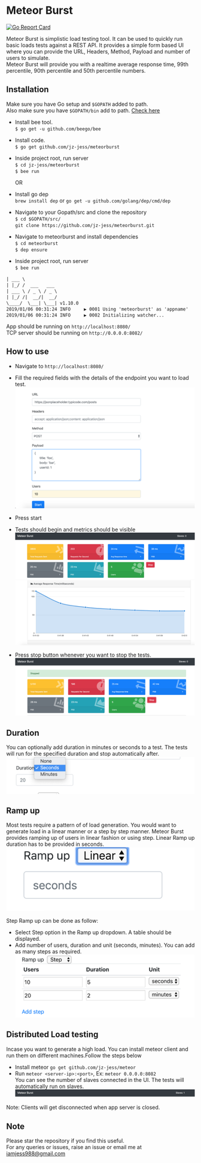 # Meteor Burst
[![Go Report Card](https://goreportcard.com/badge/github.com/jz-jess/meteorburst)](https://goreportcard.com/report/github.com/jz-jess/meteorburst)

Meteor Burst is simplistic load testing tool. It can be used to quickly run basic loads tests against a REST API.
It provides a simple form based UI where you can provide the URL, Headers, Method, Payload and number of users to simulate. </br>
Meteor Burst will provide you with a realtime average response time, 99th percentile, 90th percentile and 50th percentile numbers.

## Installation
Make sure you have Go setup and `$GOPATH` added to path.</br>
Also make sure you have `$GOPATH/bin` add to path. 
[Check here](https://stackoverflow.com/questions/21001387/how-do-i-set-the-gopath-environment-variable-on-ubuntu-what-file-must-i-edit)
- Install bee tool.</br>
`$ go get -u github.com/beego/bee`

- Install code.</br>
`$ go get github.com/jz-jess/meteorburst`

- Inside project root, run server</br>
`$ cd jz-jess/meteorburst`</br>
`$ bee run`</br>

    OR

- Install go dep</br>
  `brew install dep` or `go get -u github.com/golang/dep/cmd/dep`

- Navigate to your Gopath/src and clone the repository </br>
```$ cd $GOPATH/src/``` </br>
```git clone https://github.com/jz-jess/meteorburst.git```

- Navigate to meteorburst and install dependencies</br>
`$ cd meteorburst`</br>
`$ dep ensure`

- Inside project root, run server</br>
`$ bee run`</br>
```______
| ___ \
| |_/ /  ___   ___
| ___ \ / _ \ / _ \
| |_/ /|  __/|  __/
\____/  \___| \___| v1.10.0
2019/01/06 00:31:24 INFO     ▶ 0001 Using 'meteorburst' as 'appname'
2019/01/06 00:31:24 INFO     ▶ 0002 Initializing watcher...
```

App should be running on `http://localhost:8080/`</br>
TCP server should be running on `http://0.0.0.0:8082/`

## How to use
- Navigate to `http://localhost:8080/`
- Fill the required fields with the details of the endpoint you want to load test.
![Alt text](/readme-images/home.png "Home screen")

- Press start
- Tests should begin and metrics should be visible
![Alt text](/readme-images/metrics.png "Metrics")
![Alt text](/readme-images/chart.png "Home screen")

- Press stop button whenever you want to stop the tests.
![Alt text](/readme-images/stop.png "Home screen")

## Duration
You can optionally add duration in minutes or seconds to a test. The tests will run for the specified duration and stop automatically after.</br>
![Alt text](/readme-images/duration.png "Duration")

## Ramp up
Most tests require a pattern of of load generation. You would want to generate load in a linear manner or a step by step manner. Meteor Burst provides ramping up of users in linear fashion or using step. Linear Ramp up duration has to be provided in seconds.</br>
![Alt text](/readme-images/linear.png "Linear")

Step Ramp up can be done as follow:</br>
- Select Step option in the Ramp up dropdown. A table should be displayed.</br>
- Add number of users, duration and unit (seconds, minutes). You can add as many steps as required.</br>
![Alt text](/readme-images/step.png "Step")

## Distributed Load testing
Incase you want to generate a high load. You can install meteor client and run them on different machines.Follow the steps below</br>
- Install meteor `go get github.com/jz-jess/meteor`</br>
- Run `meteor <server-ip>:<port>`, Ex: `meteor 0.0.0.0:8082`</br>
You can see the number of slaves connected in the UI. The tests will automatically run on slaves.</br>
![Alt text](/readme-images/slaves.png "Slaves")

Note: Clients will get disconnected when app server is closed.
## Note
Please star the repository if you find this useful.</br>
For any queries or issues, raise an issue or email me at iamjess988@gmail.com
